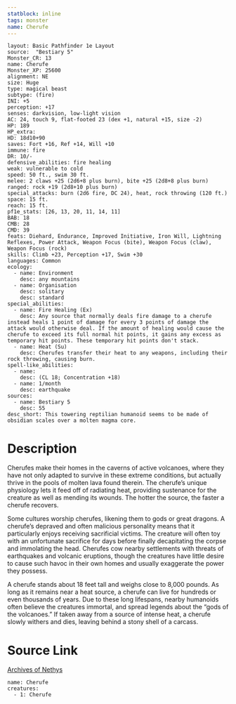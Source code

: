```yaml
---
statblock: inline
tags: monster
name: Cherufe
---
```

```statblock
layout: Basic Pathfinder 1e Layout
source:  "Bestiary 5"
Monster_CR: 13
name: Cherufe
Monster_XP: 25600
alignment: NE
size: Huge
type: magical beast
subtype: (fire)
INI: +5
perception: +17
senses: darkvision, low-light vision
AC: 24, touch 9, flat-footed 23 (dex +1, natural +15, size -2)
HP: 189
HP_extra: 
HD: 18d10+90
saves: Fort +16, Ref +14, Will +10
immune: fire
DR: 10/-
defensive_abilities: fire healing
weak: vulnerable to cold
speed: 50 ft., swim 30 ft.
melee: 2 claws +25 (2d6+8 plus burn), bite +25 (2d8+8 plus burn)
ranged: rock +19 (2d8+10 plus burn)
special_attacks: burn (2d6 fire, DC 24), heat, rock throwing (120 ft.)
space: 15 ft.
reach: 15 ft.
pf1e_stats: [26, 13, 20, 11, 14, 11]
BAB: 18
CMB: 28
CMD: 39
feats: Diehard, Endurance, Improved Initiative, Iron Will, Lightning Reflexes, Power Attack, Weapon Focus (bite), Weapon Focus (claw), Weapon Focus (rock)
skills: Climb +23, Perception +17, Swim +30
languages: Common
ecology:
  - name: Environment
    desc: any mountains
  - name: Organisation
    desc: solitary
    desc: standard
special_abilities:
  - name: Fire Healing (Ex)
    desc: Any source that normally deals fire damage to a cherufe instead heals 1 point of damage for every 3 points of damage the attack would otherwise deal. If the amount of healing would cause the cherufe to exceed its full normal hit points, it gains any excess as temporary hit points. These temporary hit points don't stack.
  - name: Heat (Su)
    desc: Cherufes transfer their heat to any weapons, including their rock throwing, causing burn.
spell-like_abilities:
  - name:
    desc: (CL 18; Concentration +18)
  - name: 1/month
    desc: earthquake
sources:
  - name: Bestiary 5
    desc: 55
desc_short: This towering reptilian humanoid seems to be made of obsidian scales over a molten magma core.
```
# Description
Cherufes make their homes in the caverns of active volcanoes, where they have not only adapted to survive in these extreme conditions, but actually thrive in the pools of molten lava found therein. The cherufe’s unique physiology lets it feed off of radiating heat, providing sustenance for the creature as well as mending its wounds. The hotter the source, the faster a cherufe recovers.

Some cultures worship cherufes, likening them to gods or great dragons. A cherufe’s depraved and often malicious personality means that it particularly enjoys receiving sacrificial victims. The creature will often toy with an unfortunate sacrifice for days before finally decapitating the corpse and immolating the head. Cherufes cow nearby settlements with threats of earthquakes and volcanic eruptions, though the creatures have little desire to cause such havoc in their own homes and usually exaggerate the power they possess.

A cherufe stands about 18 feet tall and weighs close to 8,000 pounds. As long as it remains near a heat source, a cherufe can live for hundreds or even thousands of years. Due to these long lifespans, nearby humanoids often believe the creatures immortal, and spread legends about the “gods of the volcanoes.” If taken away from a source of intense heat, a cherufe slowly withers and dies, leaving behind a stony shell of a carcass.
# Source Link
[Archives of Nethys](https://aonprd.com/MonsterDisplay.aspx?ItemName=Cherufe)
```encounter-table
name: Cherufe
creatures:
  - 1: Cherufe
```
